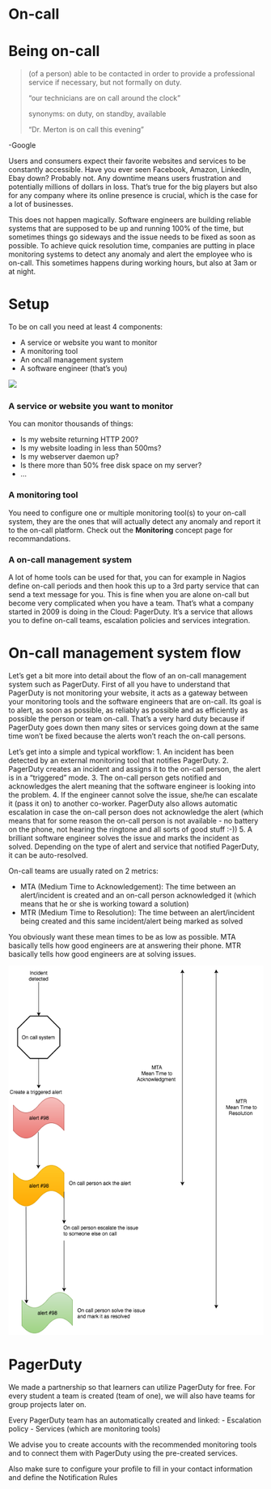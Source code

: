 # On-call

# Being on-call

> (of a person) able to be contacted in order to provide a professional service if necessary, but not formally on duty.
> 
> “our technicians are on call around the clock”
> 
> synonyms: on duty, on standby, available
> 
> “Dr. Merton is on call this evening”

\-Google

Users and consumers expect their favorite websites and services to be constantly accessible. Have you ever seen Facebook, Amazon, LinkedIn, Ebay down? Probably not. Any downtime means users frustration and potentially millions of dollars in loss. That’s true for the big players but also for any company where its online presence is crucial, which is the case for a lot of businesses.

This does not happen magically. Software engineers are building reliable systems that are supposed to be up and running 100% of the time, but sometimes things go sideways and the issue needs to be fixed as soon as possible. To achieve quick resolution time, companies are putting in place monitoring systems to detect any anomaly and alert the employee who is on-call. This sometimes happens during working hours, but also at 3am or at night.

# Setup

To be on call you need at least 4 components:

-   A service or website you want to monitor
-   A monitoring tool
-   An oncall management system
-   A software engineer (that’s you)

![](./img/oncall-01.png)

### A service or website you want to monitor

You can monitor thousands of things:

-   Is my website returning HTTP 200?
-   Is my website loading in less than 500ms?
-   Is my webserver daemon up?
-   Is there more than 50% free disk space on my server?
-   …

### A monitoring tool

You need to configure one or multiple monitoring tool(s) to your on-call system, they are the ones that will actually detect any anomaly and report it to the on-call platform. Check out the **Monitoring** concept page for recommandations.

### A on-call management system

A lot of home tools can be used for that, you can for example in Nagios define on-call periods and then hook this up to a 3rd party service that can send a text message for you. This is fine when you are alone on-call but become very complicated when you have a team. That’s what a company started in 2009 is doing in the Cloud: PagerDuty. It’s a service that allows you to define on-call teams, escalation policies and services integration.

# On-call management system flow

Let’s get a bit more into detail about the flow of an on-call management system such as PagerDuty. First of all you have to understand that PagerDuty is not monitoring your website, it acts as a gateway between your monitoring tools and the software engineers that are on-call. Its goal is to alert, as soon as possible, as reliably as possible and as efficiently as possible the person or team on-call. That’s a very hard duty because if PagerDuty goes down then many sites or services going down at the same time won’t be fixed because the alerts won’t reach the on-call persons.

Let’s get into a simple and typical workflow: 1. An incident has been detected by an external monitoring tool that notifies PagerDuty. 2. PagerDuty creates an incident and assigns it to the on-call person, the alert is in a “triggered” mode. 3. The on-call person gets notified and acknowledges the alert meaning that the software engineer is looking into the problem. 4. If the engineer cannot solve the issue, she/he can escalate it (pass it on) to another co-worker. PagerDuty also allows automatic escalation in case the on-call person does not acknowledge the alert (which means that for some reason the on-call person is not available - no battery on the phone, not hearing the ringtone and all sorts of good stuff :-)) 5. A brilliant software engineer solves the issue and marks the incident as solved. Depending on the type of alert and service that notified PagerDuty, it can be auto-resolved.

On-call teams are usually rated on 2 metrics:

-   MTA (Medium Time to Acknowledgement): The time between an alert/incident is created and an on-call person acknowledged it (which means that he or she is working toward a solution)
-   MTR (Medium Time to Resolution): The time between an alert/incident being created and this same incident/alert being marked as solved

You obviously want these mean times to be as low as possible. MTA basically tells how good engineers are at answering their phone. MTR basically tells how good engineers are at solving issues.

![](./img/oncall-02.png)

# PagerDuty

We made a partnership so that learners can utilize PagerDuty for free. For every student a team is created (team of one), we will also have teams for group projects later on.

Every PagerDuty team has an automatically created and linked: - Escalation policy - Services (which are monitoring tools)

We advise you to create accounts with the recommended monitoring tools and to connect them with PagerDuty using the pre-created services.

Also make sure to configure your profile to fill in your contact information and define the Notification Rules
